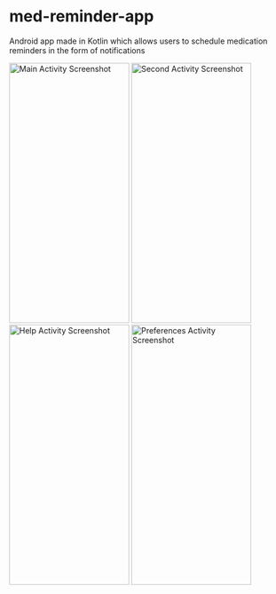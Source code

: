 # med-reminder-app
Android app made in Kotlin which allows users to schedule medication reminders in the form of notifications

<img src="https://i.ibb.co/F6vBFnj/Screenshot-20231015-164712.png" alt="Main Activity Screenshot" width="216" height="468"> <img src="https://i.ibb.co/syHSfwK/Screenshot-20231015-164452.png" alt="Second Activity Screenshot" width="216" height="468"> <img src="https://i.ibb.co/pytRC9j/Screenshot-20231015-164506.png" alt="Help Activity Screenshot" width="216" height="468"> <img src="https://i.ibb.co/64N5vvP/Screenshot-20231015-164517.png" alt="Preferences Activity Screenshot" width="216" height="468">
